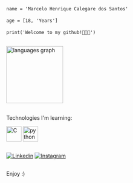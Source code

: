 <div><code>name = 'Marcelo Henrique Calegare dos Santos'</code></div>
<br><code>age = [18, 'Years']</code></br>
<br><code>print('Welcome to my github!👨🏻‍💻')</code></br>

##

<div align="left">
  <img src="https://github-readme-stats.vercel.app/api/top-langs?username=marcelocalegare&locale=en&hide_title=false&layout=compact&card_width=320&langs_count=5&theme=github_dark&hide_border=false&order=2" height="150" alt="languages graph"  />
</div>

###


##


Technologies I'm learning:
<div style="display: inline_block">
    <img align="center" alt="C" heigth="30" width="40" src="https://cdn.jsdelivr.net/gh/devicons/devicon@latest/icons/c/c-original.svg">  
    <img align="center" alt="python" heigth="30" width="40" src="https://cdn.jsdelivr.net/gh/devicons/devicon@latest/icons/python/python-original.svg">
</div>

##

[![Linkedin](https://img.shields.io/badge/LinkedIn-0077B5?style=for-the-badge&logo=linkedin&logoColor=white)](https://www.linkedin.com/in/marcelo-calegare)
[![Instagram](https://img.shields.io/badge/Instagram-E4405F?style=for-the-badge&logo=instagram&logoColor=white)](https://www.instagram.com/marcelocalegare/)

##

Enjoy :)
